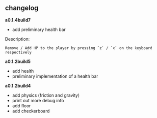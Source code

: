 ## changelog

**a0.1.4build7**
  * add preliminary health bar 
  
  Description:
  
    Remove / Add HP to the player by pressing `z` / `x` on the keyboard respectively

**a0.1.2build5**
  * add health
  * preliminary implementation of a health bar

**a0.1.2build4**
  * add physics (friction and gravity)
  * print out more debug info
  * add floor
  * add checkerboard
